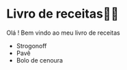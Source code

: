 # Livro de receitas:man_cook:

 Olá ! Bem vindo ao meu livro de receitas 

- Strogonoff 
- Pavê
- Bolo de cenoura